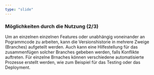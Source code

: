 ```yaml
---
type: "slide"
---
```


### Möglichkeiten durch die Nutzung (2/3)

Um an einzelnen einzelnen Features oder unabhängig voneinander an Pogrammcode zu arbeiten, kann die Versionshistorie in mehrere Zweige (Branches) aufgeteilt werden.
Auch kann eine Hilfestellung für das zusammenfügen solcher Branches gebeben werden, falls Konflikte auftreten. Für einzelne Brnaches können verschiedene automatisierte Prozesse erstellt werden, wie zum Beispiel für das Testing oder das Deployment.

